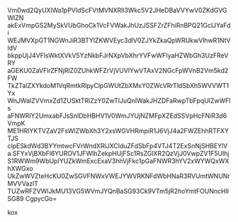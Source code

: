 Vm0wd2QyUXlWa1pPVldScFVtMVNXRll3Wkc5V2JHeDBaVVYwV0ZKdGVGWlZN
akExVmpGS2MySkVUbGhoCk1VcFVWakJhUzJSSFZrZFhiRnBPQ21GclJYaFdi
WEJMVXpGT1NGWnJiR3BTYlZKWVEyc3dlV0ZJYkZkaQpWRUkwVlhwR1NtVldV
bkppUjJ4VFlsWktXVkV5YzNkbFJrNXpVbXhrYVFwWFIyaHZWbGh3UzFReVRY
aGEKU0ZaVFlrZFNjRlZ0ZUhkWFZrVjVUVlYwVTAxV2NGcFpWVnB2Vm5kd2FW
TkZTalZXYkdoM1VqRmtkRlpyClpGWUtZbXMxY0ZWcVRrTldSbXh5WVVWT1Yx
WnJWalZVVmxZd1ZUSktTRlZzY0ZwTlJuQnlWakJHZDFaRwpTbFpqUlZwWFls
aFNWRlY2UmxabFJsSnlDbHBHV1V0WmJYUjNZMFpXZEdSSVpHcFNiR3d6VmpK
ME1HRlYKTVZaV2FsWlZWbXh3Y2xsWGVHRmpiR1J6VjJ4a2FWZEhhRTFXYTJS
clpESkdWd3BYYmtwcFVrWndXRlJXClduZFdSbFp4VTJ4T2ExSnNjSHBEYlVa
SFYxVjBXbFl6YUROV1JFWlhZekpHUjFSc1RsZGlXR2QzVjJ0VwpZV1F5Ulhj
S1RWWm9WbUpIYUZkWmExcExaV3hhVjFkc1pGaFNWR3hYV2xWYWQxWXhXWGxo
UkZwWVZteHcKU0ZwSGVFNWxVWEJYWVRKNFdWbHNaR3RVUmtWNUNrMVVVazlT
TUZwRFZVWlJkMU13VG5WVmJYQnBaSG93Ck9VTm5jR2hoYmtFOUNncHllSG89
CgpycGo=

kox